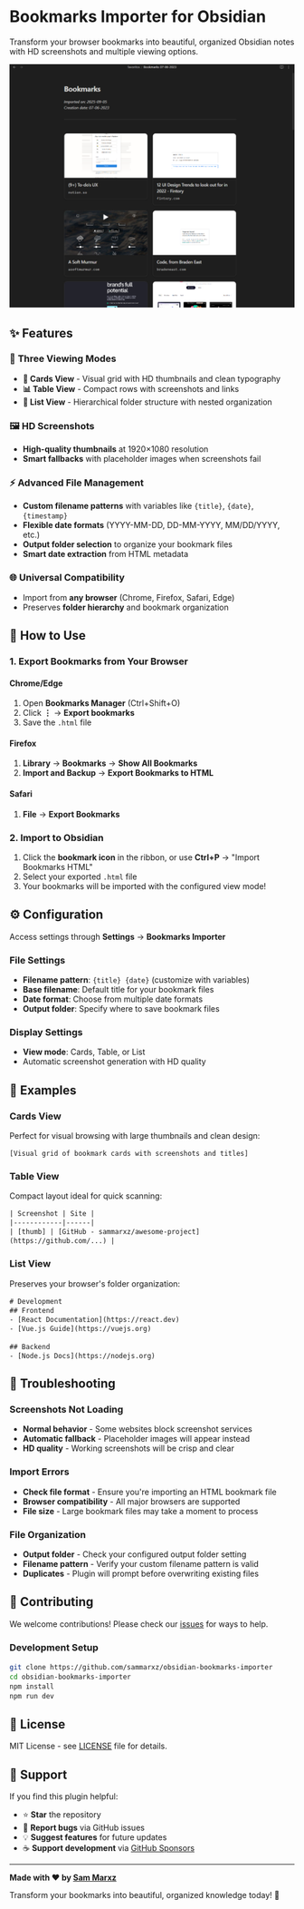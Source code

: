 # Bookmarks Importer for Obsidian

Transform your browser bookmarks into beautiful, organized Obsidian notes with HD screenshots and multiple viewing options.

![Bookmarks Importer Preview](preview.png)

## ✨ Features

### 🎨 **Three Viewing Modes**
- **📱 Cards View** - Visual grid with HD thumbnails and clean typography
- **📊 Table View** - Compact rows with screenshots and links  
- **📝 List View** - Hierarchical folder structure with nested organization

### 🖼️ **HD Screenshots**
- **High-quality thumbnails** at 1920×1080 resolution
- **Smart fallbacks** with placeholder images when screenshots fail

### ⚡ **Advanced File Management**
- **Custom filename patterns** with variables like `{title}`, `{date}`, `{timestamp}`
- **Flexible date formats** (YYYY-MM-DD, DD-MM-YYYY, MM/DD/YYYY, etc.)
- **Output folder selection** to organize your bookmark files
- **Smart date extraction** from HTML metadata

### 🌐 **Universal Compatibility**
- Import from **any browser** (Chrome, Firefox, Safari, Edge)
- Preserves **folder hierarchy** and bookmark organization

## 📖 How to Use

### 1. Export Bookmarks from Your Browser

#### Chrome/Edge
1. Open **Bookmarks Manager** (Ctrl+Shift+O)
2. Click **⋮** → **Export bookmarks**
3. Save the `.html` file

#### Firefox  
1. **Library** → **Bookmarks** → **Show All Bookmarks**
2. **Import and Backup** → **Export Bookmarks to HTML**

#### Safari
1. **File** → **Export Bookmarks**

### 2. Import to Obsidian
1. Click the **bookmark icon** in the ribbon, or use **Ctrl+P** → "Import Bookmarks HTML"
2. Select your exported `.html` file
3. Your bookmarks will be imported with the configured view mode!

## ⚙️ Configuration

Access settings through **Settings** → **Bookmarks Importer**

### File Settings
- **Filename pattern**: `{title} {date}` (customize with variables)
- **Base filename**: Default title for your bookmark files  
- **Date format**: Choose from multiple date formats
- **Output folder**: Specify where to save bookmark files

### Display Settings
- **View mode**: Cards, Table, or List
- Automatic screenshot generation with HD quality

## 🎯 Examples

### Cards View
Perfect for visual browsing with large thumbnails and clean design:
```
[Visual grid of bookmark cards with screenshots and titles]
```

### Table View
Compact layout ideal for quick scanning:
```
| Screenshot | Site |
|------------|------|
| [thumb] | [GitHub - sammarxz/awesome-project](https://github.com/...) |
```

### List View
Preserves your browser's folder organization:
```
# Development
## Frontend
- [React Documentation](https://react.dev)
- [Vue.js Guide](https://vuejs.org)

## Backend  
- [Node.js Docs](https://nodejs.org)
```

## 🔧 Troubleshooting

### Screenshots Not Loading
- **Normal behavior** - Some websites block screenshot services
- **Automatic fallback** - Placeholder images will appear instead
- **HD quality** - Working screenshots will be crisp and clear

### Import Errors
- **Check file format** - Ensure you're importing an HTML bookmark file
- **Browser compatibility** - All major browsers are supported
- **File size** - Large bookmark files may take a moment to process

### File Organization
- **Output folder** - Check your configured output folder setting
- **Filename pattern** - Verify your custom filename pattern is valid
- **Duplicates** - Plugin will prompt before overwriting existing files

## 🤝 Contributing

We welcome contributions! Please check our [issues](https://github.com/sammarxz/obsidian-bookmarks-importer/issues) for ways to help.

### Development Setup
```bash
git clone https://github.com/sammarxz/obsidian-bookmarks-importer
cd obsidian-bookmarks-importer
npm install
npm run dev
```

## 📄 License

MIT License - see [LICENSE](LICENSE) file for details.

## 💖 Support

If you find this plugin helpful:
- ⭐ **Star** the repository
- 🐛 **Report bugs** via GitHub issues  
- 💡 **Suggest features** for future updates
- ☕ **Support development** via [GitHub Sponsors](https://github.com/sponsors/sammarxz)

---

**Made with ❤️ by [Sam Marxz](https://github.com/sammarxz)**

Transform your bookmarks into beautiful, organized knowledge today! 🚀
